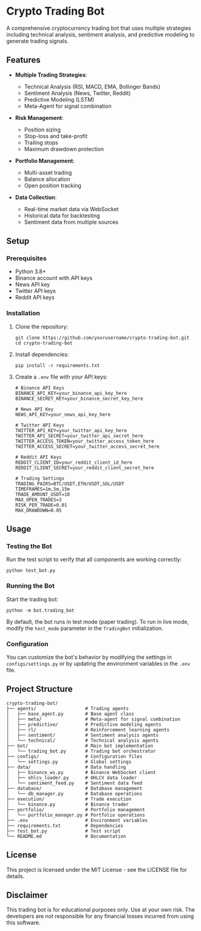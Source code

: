 # Crypto Trading Bot

A comprehensive cryptocurrency trading bot that uses multiple strategies including technical analysis, sentiment analysis, and predictive modeling to generate trading signals.

## Features

- **Multiple Trading Strategies**:
  - Technical Analysis (RSI, MACD, EMA, Bollinger Bands)
  - Sentiment Analysis (News, Twitter, Reddit)
  - Predictive Modeling (LSTM)
  - Meta-Agent for signal combination

- **Risk Management**:
  - Position sizing
  - Stop-loss and take-profit
  - Trailing stops
  - Maximum drawdown protection

- **Portfolio Management**:
  - Multi-asset trading
  - Balance allocation
  - Open position tracking

- **Data Collection**:
  - Real-time market data via WebSocket
  - Historical data for backtesting
  - Sentiment data from multiple sources

## Setup

### Prerequisites

- Python 3.8+
- Binance account with API keys
- News API key
- Twitter API keys
- Reddit API keys

### Installation

1. Clone the repository:
   ```
   git clone https://github.com/yourusername/crypto-trading-bot.git
   cd crypto-trading-bot
   ```

2. Install dependencies:
   ```
   pip install -r requirements.txt
   ```

3. Create a `.env` file with your API keys:
   ```
   # Binance API Keys
   BINANCE_API_KEY=your_binance_api_key_here
   BINANCE_SECRET_KEY=your_binance_secret_key_here

   # News API Key
   NEWS_API_KEY=your_news_api_key_here

   # Twitter API Keys
   TWITTER_API_KEY=your_twitter_api_key_here
   TWITTER_API_SECRET=your_twitter_api_secret_here
   TWITTER_ACCESS_TOKEN=your_twitter_access_token_here
   TWITTER_ACCESS_SECRET=your_twitter_access_secret_here

   # Reddit API Keys
   REDDIT_CLIENT_ID=your_reddit_client_id_here
   REDDIT_CLIENT_SECRET=your_reddit_client_secret_here

   # Trading Settings
   TRADING_PAIRS=BTC/USDT,ETH/USDT,SOL/USDT
   TIMEFRAMES=1m,5m,15m
   TRADE_AMOUNT_USDT=10
   MAX_OPEN_TRADES=3
   RISK_PER_TRADE=0.01
   MAX_DRAWDOWN=0.05
   ```

## Usage

### Testing the Bot

Run the test script to verify that all components are working correctly:

```
python test_bot.py
```

### Running the Bot

Start the trading bot:

```
python -m bot.trading_bot
```

By default, the bot runs in test mode (paper trading). To run in live mode, modify the `test_mode` parameter in the `TradingBot` initialization.

### Configuration

You can customize the bot's behavior by modifying the settings in `configs/settings.py` or by updating the environment variables in the `.env` file.

## Project Structure

```
crypto-trading-bot/
├── agents/                  # Trading agents
│   ├── base_agent.py        # Base agent class
│   ├── meta/                # Meta-agent for signal combination
│   ├── predictive/          # Predictive modeling agents
│   ├── rl/                  # Reinforcement learning agents
│   ├── sentiment/           # Sentiment analysis agents
│   └── technical/           # Technical analysis agents
├── bot/                     # Main bot implementation
│   └── trading_bot.py       # Trading bot orchestrator
├── configs/                 # Configuration files
│   └── settings.py          # Global settings
├── data/                    # Data handling
│   ├── binance_ws.py        # Binance WebSocket client
│   ├── ohlcv_loader.py      # OHLCV data loader
│   └── sentiment_feed.py    # Sentiment data feed
├── database/                # Database management
│   └── db_manager.py        # Database operations
├── execution/               # Trade execution
│   └── binance.py           # Binance trader
├── portfolio/               # Portfolio management
│   └── portfolio_manager.py # Portfolio operations
├── .env                     # Environment variables
├── requirements.txt         # Dependencies
├── test_bot.py              # Test script
└── README.md                # Documentation
```

## License

This project is licensed under the MIT License - see the LICENSE file for details.

## Disclaimer

This trading bot is for educational purposes only. Use at your own risk. The developers are not responsible for any financial losses incurred from using this software.

